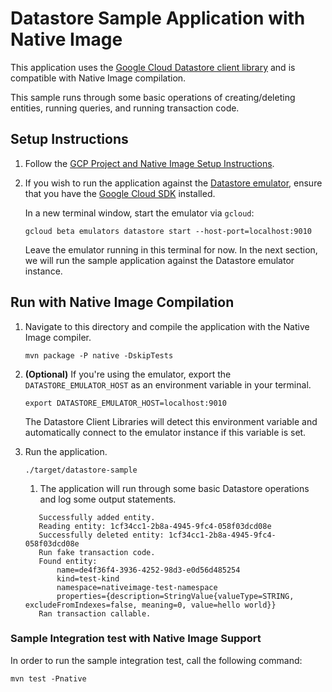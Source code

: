 # Datastore Sample Application with Native Image

This application uses the [Google Cloud Datastore client library](https://cloud.google.com/datastore/docs/reference/libraries) and is compatible with Native Image compilation.

This sample runs through some basic operations of creating/deleting entities, running queries, and running transaction code.

## Setup Instructions

1. Follow the [GCP Project and Native Image Setup Instructions](../../README.md).

2. If you wish to run the application against the [Datastore emulator](https://cloud.google.com/sdk/gcloud/reference/beta/emulators/datastore), ensure that you have the [Google Cloud SDK](https://cloud.google.com/sdk) installed.

   In a new terminal window, start the emulator via `gcloud`:

    ```
    gcloud beta emulators datastore start --host-port=localhost:9010
    ```

   Leave the emulator running in this terminal for now.
   In the next section, we will run the sample application against the Datastore emulator instance.

## Run with Native Image Compilation

1. Navigate to this directory and compile the application with the Native Image compiler.

    ```
    mvn package -P native -DskipTests
    ```

2. **(Optional)** If you're using the emulator, export the `DATASTORE_EMULATOR_HOST` as an environment variable in your terminal.

    ```
    export DATASTORE_EMULATOR_HOST=localhost:9010
    ``` 

   The Datastore Client Libraries will detect this environment variable and automatically connect to the emulator instance if this variable is set.

3. Run the application.

    ```
    ./target/datastore-sample
    ```

   1. The application will run through some basic Datastore operations and log some output statements.

   ```
      Successfully added entity.
      Reading entity: 1cf34cc1-2b8a-4945-9fc4-058f03dcd08e
      Successfully deleted entity: 1cf34cc1-2b8a-4945-9fc4-058f03dcd08e
      Run fake transaction code.
      Found entity:
          name=de4f36f4-3936-4252-98d3-e0d56d485254
          kind=test-kind
          namespace=nativeimage-test-namespace
          properties={description=StringValue{valueType=STRING, excludeFromIndexes=false, meaning=0, value=hello world}}
      Ran transaction callable.
    ```

### Sample Integration test with Native Image Support

In order to run the sample integration test, call the following command:

   ```
   mvn test -Pnative
   ```
